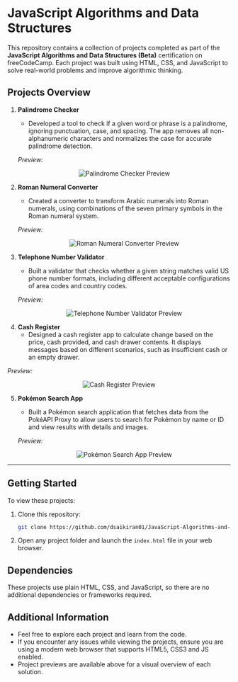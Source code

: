 # JavaScript Algorithms and Data Structures

This repository contains a collection of projects completed as part of the **JavaScript Algorithms and Data Structures (Beta)** certification on freeCodeCamp. Each project was built using HTML, CSS, and JavaScript to solve real-world problems and improve algorithmic thinking.

## Projects Overview

1. **Palindrome Checker**
   - Developed a tool to check if a given word or phrase is a palindrome, ignoring punctuation, case, and spacing. The app removes all non-alphanumeric characters and normalizes the case for accurate palindrome detection.

   _Preview:_  
   <p align="center">
    <img src="https://github.com/user-attachments/assets/9d51d4d8-f892-46c1-8915-e051449d8b15" alt="Palindrome Checker Preview">
  </p>

2. **Roman Numeral Converter**
   - Created a converter to transform Arabic numerals into Roman numerals, using combinations of the seven primary symbols in the Roman numeral system.

   _Preview:_  
   <p align="center">
    <img src="https://github.com/user-attachments/assets/d777e5d6-429c-4591-b5af-51b4b2b49b3f" alt="Roman Numeral Converter Preview">
  </p>

3. **Telephone Number Validator**
   - Built a validator that checks whether a given string matches valid US phone number formats, including different acceptable configurations of area codes and country codes.

   _Preview:_  
   <p align="center">
    <img src="https://github.com/user-attachments/assets/cd6ad33a-ce0e-4571-a376-84932b4589cb" alt="Telephone Number Validator Preview">
  </p>

4. **Cash Register**
   - Designed a cash register app to calculate change based on the price, cash provided, and cash drawer contents. It displays messages based on different scenarios, such as insufficient cash or an empty drawer.
     
  _Preview:_
  <p align="center">
    <img src="https://github.com/user-attachments/assets/2e1abf4a-44ed-4e31-8e5c-0d5c1235fffc" alt="Cash Register Preview">
  </p>

5. **Pokémon Search App**
   - Built a Pokémon search application that fetches data from the PokéAPI Proxy to allow users to search for Pokémon by name or ID and view results with details and images.

   _Preview:_  
   <p align="center">
    <img src="https://github.com/user-attachments/assets/65e74637-1644-4c8b-9372-f693cd7d73d9" alt="Pokémon Search App Preview">
  </p>

---

## Getting Started

To view these projects:

1. Clone this repository:  
   ```bash
   git clone https://github.com/dsaikiran01/JavaScript-Algorithms-and-Data-Structures.git
   ```

2. Open any project folder and launch the `index.html` file in your web browser.

## Dependencies

These projects use plain HTML, CSS, and JavaScript, so there are no additional dependencies or frameworks required. 

## Additional Information

- Feel free to explore each project and learn from the code. 
- If you encounter any issues while viewing the projects, ensure you are using a modern web browser that supports HTML5, CSS3 and JS enabled.
- Project previews are available above for a visual overview of each solution.
